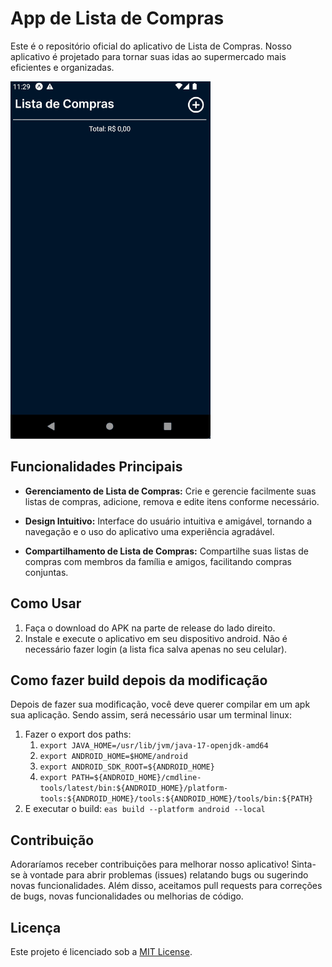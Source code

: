 # App de Lista de Compras

Este é o repositório oficial do aplicativo de Lista de Compras. Nosso aplicativo é projetado para tornar suas idas ao supermercado mais eficientes e organizadas.

![Gif Mobile](.github/mobile.gif)

<!--
Possível melhoria:
  - marcar itens já coletados (ou tachar os itens que tiverem com preço e deixar "normal" os que tiverem sem preço)  
-->

## Funcionalidades Principais

- **Gerenciamento de Lista de Compras:** Crie e gerencie facilmente suas listas de compras, adicione, remova e edite itens conforme necessário.

- **Design Intuitivo:** Interface do usuário intuitiva e amigável, tornando a navegação e o uso do aplicativo uma experiência agradável.

- **Compartilhamento de Lista de Compras:** Compartilhe suas listas de compras com membros da família e amigos, facilitando compras conjuntas.

## Como Usar

1. Faça o download do APK na parte de release do lado direito.
2. Instale e execute o aplicativo em seu dispositivo android. Não é necessário fazer login (a lista fica salva apenas no seu celular).

## Como fazer build depois da modificação

Depois de fazer sua modificação, você deve querer compilar em um apk sua aplicação. Sendo assim, será necessário usar um terminal linux:

1. Fazer o export dos paths:
   1. `export JAVA_HOME=/usr/lib/jvm/java-17-openjdk-amd64`
   2. `export ANDROID_HOME=$HOME/android`
   3. `export ANDROID_SDK_ROOT=${ANDROID_HOME}`
   4. `export PATH=${ANDROID_HOME}/cmdline-tools/latest/bin:${ANDROID_HOME}/platform-tools:${ANDROID_HOME}/tools:${ANDROID_HOME}/tools/bin:${PATH}`
2. E executar o build: `eas build --platform android --local`

## Contribuição

Adoraríamos receber contribuições para melhorar nosso aplicativo! Sinta-se à vontade para abrir problemas (issues) relatando bugs ou sugerindo novas funcionalidades. Além disso, aceitamos pull requests para correções de bugs, novas funcionalidades ou melhorias de código.

## Licença

Este projeto é licenciado sob a [MIT License](LICENSE).
